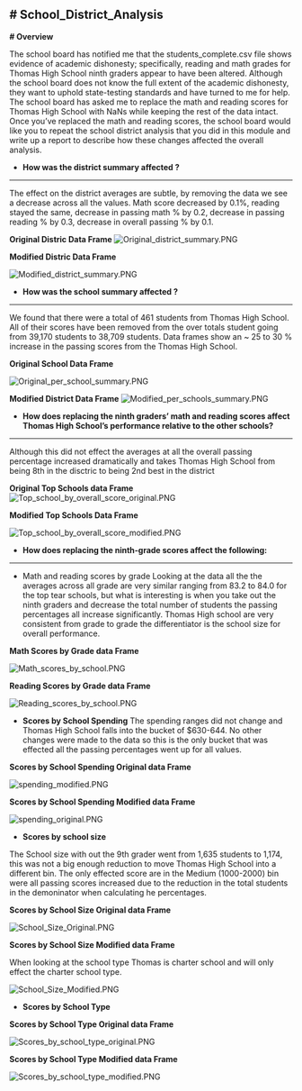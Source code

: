 **# School_District_Analysis**
------------------------------

**# Overview**

The school board has notified me that the students_complete.csv file shows evidence of academic dishonesty; specifically, reading and math grades for Thomas High School ninth graders appear to have been altered. Although the school board does not know the full extent of the academic dishonesty, they want to uphold state-testing standards and have turned to me for help. The school board has asked me to replace the math and reading scores for Thomas High School with NaNs while keeping the rest of the data intact. Once you’ve replaced the math and reading scores, the school board would like you to repeat the school district analysis that you did in this module and write up a report to describe how these changes affected the overall analysis.


- **How was the district summary affected ?**
------------------------------

The effect on the district averages are subtle, by removing the data we see a decrease across all the values.  Math score decreased by 0.1%, reading stayed the same, decrease in passing math % by 0.2, decrease in passing reading % by 0.3, decrease in overall passing % by 0.1.

**Original Distric Data Frame**
![Original_district_summary.PNG](https://github.com/Bionicbabes/School_District_Analysis/blob/main/Resources/Original_district_summary.PNG)

**Modified Distric Data Frame**

![Modified_district_summary.PNG](https://github.com/Bionicbabes/School_District_Analysis/blob/main/Resources/Modified_district_summary.PNG)




- **How was the school summary affected ?**
- ------------------------------

We found that there were a total of 461 students from Thomas High School.  All of their scores have been removed from the over totals student going from 39,170 students to 38,709 students.  Data frames show an ~ 25 to 30 % increase in the passing scores from the Thomas High School. 

**Original School Data Frame**

![Original_per_school_summary.PNG](https://github.com/Bionicbabes/School_District_Analysis/blob/main/Resources/Original_per_school_summary.PNG) 

**Modified District Data Frame**
![Modified_per_schools_summary.PNG](https://github.com/Bionicbabes/School_District_Analysis/blob/main/Resources/Modified_per_schools_summary.PNG)

- **How does replacing the ninth graders’ math and reading scores affect Thomas High School’s performance relative to the other schools?**
------------------------------

Although this did not effect the averages at all the overall passing percentage increased dramatically and takes Thomas High School from being 8th in the disctric to being 2nd best in the district
 
**Original Top Schools data Frame**
![Top_school_by_overall_score_original.PNG](https://github.com/Bionicbabes/School_District_Analysis/blob/main/Resources/Top_school_by_overall_score_original.PNG)

**Modified Top Schools Data Frame**

![Top_school_by_overall_score_modified.PNG](https://github.com/Bionicbabes/School_District_Analysis/blob/main/Resources/Top_school_by_overall_score_modified.PNG)

- **How does replacing the ninth-grade scores affect the following:**
------------------------------

- Math and reading scores by grade
Looking at the data all the the averages across all grade are very similar ranging from 83.2 to 84.0 for the top tear schools, but what is interesting is when you take out the ninth graders and decrease the total number of students the passing percentages all increase significantly.  Thomas High school are very consistent from grade to grade the differentiator is the school size for overall performance.

**Math Scores by Grade data Frame**

![Math_scores_by_school.PNG](https://github.com/Bionicbabes/School_District_Analysis/blob/main/Resources/Math_scores_by_school.PNG)

**Reading Scores by Grade data Frame**

![Reading_scores_by_school.PNG](https://github.com/Bionicbabes/School_District_Analysis/blob/main/Resources/Reading_scores_by_school.PNG)


- **Scores by School Spending**
The spending ranges did not change and Thomas High School falls into the bucket of $630-644.  No other changes were made to the data so this is the only bucket that was effected all the passing percentages went up for all values. 

**Scores by School Spending Original data Frame**

![spending_modified.PNG](https://github.com/Bionicbabes/School_District_Analysis/blob/main/Resources/spending_modified.PNG)

**Scores by School Spending Modified data Frame**

![spending_original.PNG](https://github.com/Bionicbabes/School_District_Analysis/blob/main/Resources/spending_original.PNG)

- **Scores by school size** 

The School size with out the 9th grader went from 1,635 students to 1,174, this was not a big enough reduction to move Thomas High School into a different bin.  The only effected score are in the Medium (1000-2000) bin were all passing scores increased due to the reduction in the total students in the demoninator when calculating he percentages. 

**Scores by School Size Original data Frame**

![School_Size_Original.PNG](https://github.com/Bionicbabes/School_District_Analysis/blob/main/Resources/School_Size_Original.PNG)


**Scores by School Size Modified data Frame**

When looking at the school type Thomas is charter school and will only effect the charter school type. 

![School_Size_Modified.PNG](https://github.com/Bionicbabes/School_District_Analysis/blob/main/Resources/School_Size_Modified.PNG)

- **Scores by School Type**

**Scores by School Type Original data Frame**

![Scores_by_school_type_original.PNG](https://github.com/Bionicbabes/School_District_Analysis/blob/main/Resources/Scores_by_school_type_original.PNG)


**Scores by School Type Modified data Frame**

![Scores_by_school_type_modified.PNG](https://github.com/Bionicbabes/School_District_Analysis/blob/main/Resources/Scores_by_school_type_modified.PNG)

